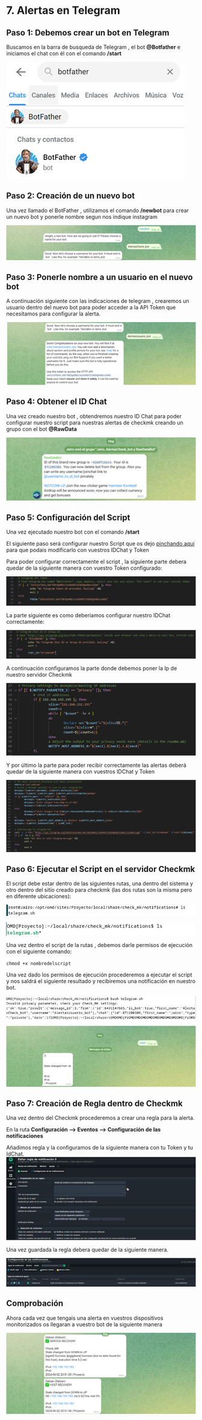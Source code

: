 # 7. Alertas en Telegram

## **Paso 1: Debemos crear un bot en Telegram**


Buscamos en la barra de busqueda de Telegram , el bot **@Botfather** e iniciamos el chat con él con el comando **/start**

![image](/img/capturas/Botfather.png)

## **Paso 2: Creación de un nuevo bot**

Una vez llamado el BotFather , utilizamos el comando **/newbot** para crear un nuevo bot y ponerle nombre segun nos indique instagram

![image](/img/capturas/newbot.png)

## **Paso 3: Ponerle nombre a un usuario en el nuevo bot**

A continuación siguiente con las indicaciones de telegram , crearemos un usuario dentro del nuevo bot para poder acceder a la API Token que necesitamos para configurar la alerta.

![image](/img/capturas/UsuarioApi.png)

## **Paso 4: Obtener el ID Chat**

Una vez creado nuestro bot , obtendremos nuestro ID Chat para poder configurar nuestro script para nuestras alertas de checkmk creando un grupo con el bot **@RawData**

![image](/img/capturas/IdChat.png)

## **Paso 5: Configuración del Script**

Una vez ejecutado nuestro bot con el comando **/start**

El siguiente paso será configurar nuestro Script que os dejo [pinchando aqui](/contenido/telegram.sh) para que podais modificarlo con vuestros IDChat y Token

Para poder configurar correctamente el script , la siguiente parte debera quedar de la siguiente manera con vuestro Token configurado:

![image](/img/capturas/Token.png)

La parte siguiente es como deberiamos configurar nuestro IDChat correctamente:

![image](/img/capturas/ScriptID.png)

A continuación configuramos la parte donde debemos poner la Ip de nuestro servidor Checkmk

![image](/img/capturas/ip.png)

Y por último la parte para poder recibir correctamente las alertas deberá quedar de la siguiente manera con vuestros IDChat y Token

![image](/img/capturas/msg.png)

## **Paso 6: Ejecutar el Script en el servidor Checkmk**

El script debe estar dentro de las siguientes rutas, una dentro del sistema y otro dentro del sitio creado para checkmk (las dos rutas son la misma pero en diferente ubicaciones):

![image](/img/capturas/Ruta1.png)

![image](/img/capturas/ruta2.png)

Una vez dentro el script de la rutas , debemos darle permisos de ejecución con el siguiente comando:

``
chmod +x nombredelscript
``

Una vez dado los permisos de ejecución procederemos a ejecutar el script y nos saldrá el siguiente resultado y recibiremos una notificación en nuestro bot.

![image](/img/capturas/ejecucion.png)

![image](/img/capturas/noti.png)

## **Paso 7: Creación de Regla dentro de Checkmk**
Una vez dentro del Checkmk procederemos a crear una regla para la alerta.

En la ruta **Configuración --> Eventos --> Configuración de las notificaciones**

Añadimos regla y la configuramos de la siguiente manera con tu Token y tu IdChat.
![image](/img/capturas/regla.png)

Una vez guardada la regla debera quedar de la siguiente manera.

![image](/img/capturas/finRegla.png)

## Comprobación
Ahora cada vez que tengais una alerta en vuestros dispositivos monitorizados os llegaran a vuestro bot de la siguiente manera

![image](/img/capturas/Alerta.png)